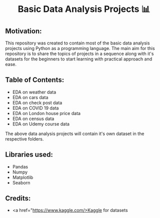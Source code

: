 
<h1 align="center">Basic Data Analysis Projects 📊 </h1>

## Motivation:
This repository was created to contain most of the basic data analysis projects using Python as a programming language. The main aim for this repository is to share the topics of projects in a sequence along with it's datasets for the beginners to start learning with practical approach and ease.

## Table of Contents:
- EDA on weather data
- EDA on cars data
- EDA on check post data
- EDA on COVID 19 data
- EDA on London house price data
- EDA on census data
- EDA on Udemy course data

The above data analysis projects will contain it's own dataset in the respective folders.

## Libraries used:
- Pandas
- Numpy
- Matplotlib
- Seaborn

## Credits:

- <a href="https://www.kaggle.com/>Kaggle</a> for datasets
